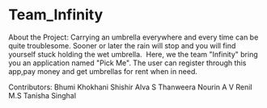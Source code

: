 # Team_Infinity
About the Project: Carrying an umbrella everywhere and every time can be quite troublesome.
Sooner or later the rain will stop and you will find yourself stuck holding the wet umbrella. 
Here, we the team "Infinity" bring you an application named "Pick Me".
The user can register through this app,pay money and get umbrellas for rent when in need.

Contributors: 
Bhumi Khokhani
Shishir Alva S
Thanweera Nourin A V
Renil M.S
Tanisha Singhal
